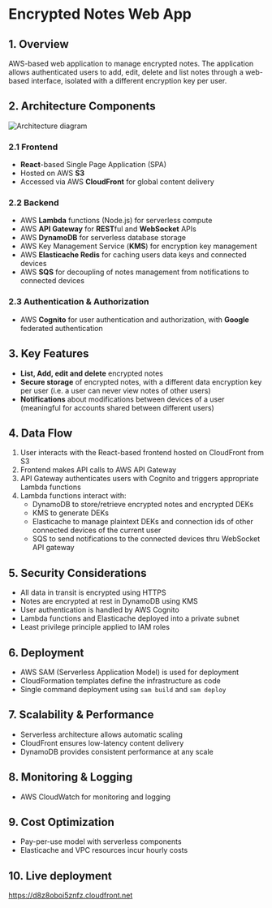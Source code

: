 # Encrypted Notes Web App

## 1. Overview

AWS-based web application to manage encrypted notes. The application allows authenticated users to add, edit, delete and list notes through a web-based interface, isolated with a different encryption key per user.

## 2. Architecture Components

![Architecture diagram](https://lucid.app/publicSegments/view/3f665cb8-9f12-40b8-bd4e-bd9283b56d25/image.jpeg)

### 2.1 Frontend

- **React**-based Single Page Application (SPA)
- Hosted on AWS **S3**
- Accessed via AWS **CloudFront** for global content delivery

### 2.2 Backend

- AWS **Lambda** functions (Node.js) for serverless compute
- AWS **API Gateway** for **REST**ful and **WebSocket** APIs
- AWS **DynamoDB** for serverless database storage
- AWS Key Management Service (**KMS**) for encryption key management
- AWS **Elasticache Redis** for caching users data keys and connected devices
- AWS **SQS** for decoupling of notes management from notifications to connected devices

### 2.3 Authentication & Authorization

- AWS **Cognito** for user authentication and authorization, with **Google** federated authentication

## 3. Key Features

- **List, Add, edit and delete** encrypted notes
- **Secure storage** of encrypted notes, with a different data encryption key per user (i.e. a user can never view notes of other users)
- **Notifications** about modifications between devices of a user (meaningful for accounts shared between different users)

## 4. Data Flow

1. User interacts with the React-based frontend hosted on CloudFront from S3
2. Frontend makes API calls to AWS API Gateway
3. API Gateway authenticates users with Cognito and triggers appropriate Lambda functions
4. Lambda functions interact with:
   - DynamoDB to store/retrieve encrypted notes and encrypted DEKs
   - KMS to generate DEKs
   - Elasticache to manage plaintext DEKs and connection ids of other connected devices of the current user
   - SQS to send notifications to the connected devices thru WebSocket API gateway

## 5. Security Considerations

- All data in transit is encrypted using HTTPS
- Notes are encrypted at rest in DynamoDB using KMS
- User authentication is handled by AWS Cognito
- Lambda functions and Elasticache deployed into a private subnet
- Least privilege principle applied to IAM roles

## 6. Deployment

- AWS SAM (Serverless Application Model) is used for deployment
- CloudFormation templates define the infrastructure as code
- Single command deployment using `sam build` and `sam deploy`

## 7. Scalability & Performance

- Serverless architecture allows automatic scaling
- CloudFront ensures low-latency content delivery
- DynamoDB provides consistent performance at any scale

## 8. Monitoring & Logging

- AWS CloudWatch for monitoring and logging

## 9. Cost Optimization

- Pay-per-use model with serverless components
- Elasticache and VPC resources incur hourly costs

## 10. Live deployment

https://d8z8oboi5znfz.cloudfront.net
